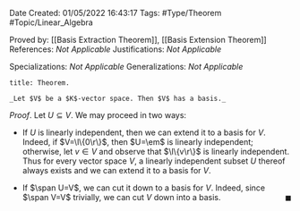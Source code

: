 <div class="topSpace"></div>

Date Created: 01/05/2022 16:43:17
Tags: #Type/Theorem #Topic/Linear_Algebra

Proved by: [[Basis Extraction Theorem]], [[Basis Extension Theorem]]
References: _Not Applicable_
Justifications: _Not Applicable_

Specializations: _Not Applicable_
Generalizations: _Not Applicable_

``` ad-Theorem
title: Theorem.

_Let $V$ be a $K$-vector space. Then $V$ has a basis._

```

_Proof_. Let $U\subseteq V$. We may proceed in two ways:
* If $U$ is linearly independent, then we can extend it to a basis for $V$. Indeed, if $V=\l\{0\r\}$, then $U=\em$ is linearly independent; otherwise, let $v\in V$ and observe that $\l\{v\r\}$ is linearly independent. Thus for every vector space $V$, a linearly independent subset $U$ thereof always exists and we can extend it to a basis for $V$.

* If $\span U=V$, we can cut it down to a basis for $V$. Indeed, since $\span V=V$ trivially, we can cut $V$ down into a basis.<span style="float:right;">$\blacksquare$</span>
